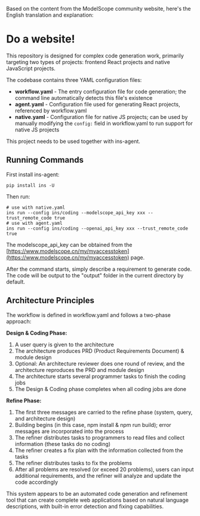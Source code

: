 Based on the content from the ModelScope community website, here's the English translation and explanation:

# Do a website!

This repository is designed for complex code generation work, primarily targeting two types of projects: frontend React projects and native JavaScript projects.

The codebase contains three YAML configuration files:

- **workflow.yaml** - The entry configuration file for code generation; the command line automatically detects this file's existence
- **agent.yaml** - Configuration file used for generating React projects, referenced by workflow.yaml
- **native.yaml** - Configuration file for native JS projects; can be used by manually modifying the `config:` field in workflow.yaml to run support for native JS projects

This project needs to be used together with ins-agent.

## Running Commands

First install ins-agent:
```shell
pip install ins -U
```

Then run:
```shell
# use with native.yaml
ins run --config ins/coding --modelscope_api_key xxx --trust_remote_code true
# use with agent.yaml
ins run --config ins/coding --openai_api_key xxx --trust_remote_code true
```

The modelscope_api_key can be obtained from the [https://www.modelscope.cn/my/myaccesstoken](https://www.modelscope.cn/my/myaccesstoken) page.

After the command starts, simply describe a requirement to generate code. The code will be output to the "output" folder in the current directory by default.

## Architecture Principles

The workflow is defined in workflow.yaml and follows a two-phase approach:

**Design & Coding Phase:**
1. A user query is given to the architecture
2. The architecture produces PRD (Product Requirements Document) & module design
3. Optional: An architecture reviewer does one round of review, and the architecture reproduces the PRD and module design
4. The architecture starts several programmer tasks to finish the coding jobs
5. The Design & Coding phase completes when all coding jobs are done

**Refine Phase:**
1. The first three messages are carried to the refine phase (system, query, and architecture design)
2. Building begins (in this case, npm install & npm run build); error messages are incorporated into the process
3. The refiner distributes tasks to programmers to read files and collect information (these tasks do no coding)
4. The refiner creates a fix plan with the information collected from the tasks
5. The refiner distributes tasks to fix the problems
6. After all problems are resolved (or exceed 20 problems), users can input additional requirements, and the refiner will analyze and update the code accordingly

This system appears to be an automated code generation and refinement tool that can create complete web applications based on natural language descriptions, with built-in error detection and fixing capabilities.